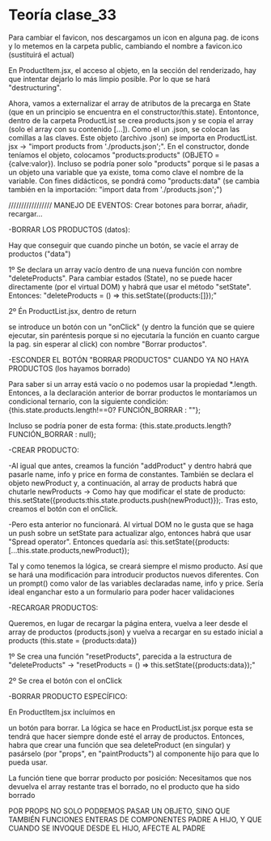# Teoría clase_33

Para cambiar el favicon, nos descargamos un icon en alguna pag. de icons y lo metemos en la carpeta public, cambiando el nombre a favicon.ico (sustituirá el actual)

En ProductItem.jsx, el acceso al objeto, en la sección del renderizado, hay que intentar dejarlo lo más limpio posible. Por lo que se hará "destructuring".

Ahora, vamos a externalizar el array de atributos de la precarga en State (que en un principio se encuentra en el constructor/this.state). Entontonce, dentro de la carpeta ProductList se crea products.json y se copia el array (solo el array con su contenido [...]). Como el un .json, se colocan las comillas a las claves. Este objeto (archivo .json) se importa en ProductList. jsx -> "import products from './products.json';". En el constructor, donde teníamos el objeto, colocamos "products:products" (OBJETO = {calve:valor}). Incluso se podría poner solo "products" porque si le pasas a un objeto una variable que ya existe, toma como clave el nombre de la variable. Con fines didácticos, se pondrá como "products:data" (se cambia también en la importación: "import data from './products.json';")




///////////////// MANEJO DE EVENTOS: Crear botones para borrar, añadir, recargar...



-BORRAR LOS PRODUCTOS (datos):

Hay que conseguir que cuando pinche un botón, se vacíe el array de productos ("data")

1º Se declara un array vacío dentro de una nueva función con nombre "deleteProducts". Para cambiar estados (State), no se puede hacer directamente (por el virtual DOM) y habrá que usar el método "setState". Entonces: "deleteProducts = () => this.setState({products:[]});"

2º Én ProductList.jsx, dentro de return <section> se introduce un botón con un "onClick" (y dentro la función que se quiere ejecutar, sin paréntesis porque si no ejecutaría la función en cuanto cargue la pag. sin esperar al click) con nombre "Borrar productos".



-ESCONDER EL BOTÓN "BORRAR PRODUCTOS" CUANDO YA NO HAYA PRODUCTOS (los hayamos borrado)

Para saber si un array está vacío o no podemos usar la propiedad *.length. Entonces, a la declaración anterior de borrar productos le montaríamos un condicional ternario, con la siguiente condición: {this.state.products.length!==0? FUNCIÓN_BORRAR : ""};

Incluso se podría poner de esta forma: {this.state.products.length? FUNCIÓN_BORRAR : null};



-CREAR PRODUCTO:

-Al igual que antes, creamos la función "addProduct" y dentro habrá que pasarle name, info y price en forma de constantes. También se declara el objeto newProduct y, a continuación, al array de products habrá que chutarle newProducts -> Como hay que modificar el state de producto: this.setState({products:this.state.products.push(newProduct)});. Tras esto, creamos el botón con el onClick.

-Pero esta anterior no funcionará. Al virtual DOM no le gusta que se haga un push sobre un setState para actualizar algo, entonces habrá que usar "Spread operator". Entonces quedaría así: this.setState({products:[...this.state.products,newProduct});

Tal y como tenemos la lógica, se creará siempre el mismo producto. Así que se hará una modificación para introducir productos nuevos diferentes. Con un prompt() como valor de las variables declaradas name, info y price. Sería ideal enganchar esto a un formulario para poder hacer validaciones



-RECARGAR PRODUCTOS:

Queremos, en lugar de recargar la página entera, vuelva a leer desde el array de productos (products.json) y vuelva a recargar en su estado inicial a products (this.state = {products:data})

1º Se crea una función "resetProducts", parecida a la estructura de "deleteProducts" -> "resetProducts = () => this.setState({products:data});"

2º Se crea el botón con el onClick



-BORRAR PRODUCTO ESPECÍFICO:

En ProductItem.jsx incluímos en <article> un botón para borrar. La lógica se hace en ProductList.jsx porque esta se tendrá que hacer siempre donde esté el array de productos. Entonces, habra que crear una función que sea deleteProduct (en singular) y pasárselo (por "props", en "paintProducts") al componente hijo para que lo pueda usar.

La función tiene que borrar producto por posición: Necesitamos que nos devuelva el array restante tras el borrado, no el producto que ha sido borrado

POR PROPS NO SOLO PODREMOS PASAR UN OBJETO, SINO QUE TAMBIÉN FUNCIONES ENTERAS DE COMPONENTES PADRE A HIJO, Y QUE CUANDO SE INVOQUE DESDE EL HIJO, AFECTE AL PADRE